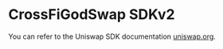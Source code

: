 # CrossFiGodSwap SDKv2

You can refer to the Uniswap SDK documentation [uniswap.org](https://docs.uniswap.org/sdk/2.0.0/).
